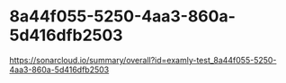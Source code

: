 # 8a44f055-5250-4aa3-860a-5d416dfb2503
https://sonarcloud.io/summary/overall?id=examly-test_8a44f055-5250-4aa3-860a-5d416dfb2503
